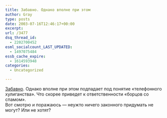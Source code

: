 ```yaml
---
title: Забавно. Однако вполне при этом
author: Gray
type: posts
date: 2003-07-16T12:46:17+00:00
excerpt:
url: /3477
dsq_thread_id:
  - 2202700452
esml_socialcount_LAST_UPDATED:
  - 1497075484
essb_cache_expire:
  - 1614593948
categories:
  - Uncategorized

---
```








<a href="http://lenta.ru/internet/2003/07/16/antispam/" target="_blank">Забавно</a>. Однако вполне при этом подпадает под понятие &#171;телефонного хулиганства&#187;. Что скорее приведет к ответственности &#171;борцов со спамом&#187;.  
Вот смотрю и поражаюсь &#8212; неужто ничего законного придумать не могут? Или не хотят?